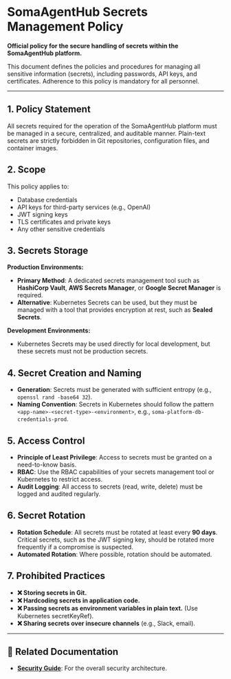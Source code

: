 # SomaAgentHub Secrets Management Policy

**Official policy for the secure handling of secrets within the SomaAgentHub platform.**

This document defines the policies and procedures for managing all sensitive information (secrets), including passwords, API keys, and certificates. Adherence to this policy is mandatory for all personnel.

---

## 1. Policy Statement

All secrets required for the operation of the SomaAgentHub platform must be managed in a secure, centralized, and auditable manner. Plain-text secrets are strictly forbidden in Git repositories, configuration files, and container images.

## 2. Scope

This policy applies to:
- Database credentials
- API keys for third-party services (e.g., OpenAI)
- JWT signing keys
- TLS certificates and private keys
- Any other sensitive credentials

## 3. Secrets Storage

**Production Environments:**
- **Primary Method**: A dedicated secrets management tool such as **HashiCorp Vault**, **AWS Secrets Manager**, or **Google Secret Manager** is required.
- **Alternative**: Kubernetes Secrets can be used, but they must be managed with a tool that provides encryption at rest, such as **Sealed Secrets**.

**Development Environments:**
- Kubernetes Secrets may be used directly for local development, but these secrets must not be production secrets.

## 4. Secret Creation and Naming

- **Generation**: Secrets must be generated with sufficient entropy (e.g., `openssl rand -base64 32`).
- **Naming Convention**: Secrets in Kubernetes should follow the pattern `<app-name>-<secret-type>-<environment>`, e.g., `soma-platform-db-credentials-prod`.

## 5. Access Control

- **Principle of Least Privilege**: Access to secrets must be granted on a need-to-know basis.
- **RBAC**: Use the RBAC capabilities of your secrets management tool or Kubernetes to restrict access.
- **Audit Logging**: All access to secrets (read, write, delete) must be logged and audited regularly.

## 6. Secret Rotation

- **Rotation Schedule**: All secrets must be rotated at least every **90 days**. Critical secrets, such as the JWT signing key, should be rotated more frequently if a compromise is suspected.
- **Automated Rotation**: Where possible, rotation should be automated.

## 7. Prohibited Practices

- **❌ Storing secrets in Git.**
- **❌ Hardcoding secrets in application code.**
- **❌ Passing secrets as environment variables in plain text.** (Use Kubernetes secretKeyRef).
- **❌ Sharing secrets over insecure channels** (e.g., Slack, email).

---
## 🔗 Related Documentation
- **[Security Guide](./index.md)**: For the overall security architecture.
